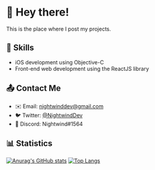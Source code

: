 # 👋 Hey there!

This is the place where I post my projects. 

## 🧠 Skills
* iOS development using Objective-C
* Front-end web development using the ReactJS library

## 📤 Contact Me
* ✉️ Email: nightwinddev@gmail.com
* 🐦 Twitter: [@NightwindDev](https://twitter.com/NightwindDev)
* 👾 Discord: Nightwind#1564

## 📊 Statistics
[![Anurag's GitHub stats](https://github-readme-stats.vercel.app/api?username=nightwinddev&count_private=true)](https://github.com/anuraghazra/github-readme-stats)
[![Top Langs](https://github-readme-stats.vercel.app/api/top-langs/?username=nightwinddev&langs_count=8)](https://github.com/anuraghazra/github-readme-stats)
